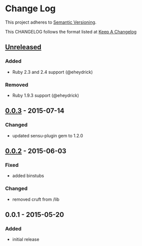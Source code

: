 # Change Log
This project adheres to [Semantic Versioning](http://semver.org/).

This CHANGELOG follows the format listed at [Keep A Changelog](http://keepachangelog.com/)

## [Unreleased]
### Added
- Ruby 2.3 and 2.4 support (@eheydrick)

### Removed
- Ruby 1.9.3 support (@eheydrick)

## [0.0.3] - 2015-07-14
### Changed
- updated sensu-plugin gem to 1.2.0

## [0.0.2] - 2015-06-03
### Fixed
- added binstubs

### Changed
- removed cruft from /lib

## 0.0.1 - 2015-05-20
### Added
- initial release

[Unreleased]: https://github.com/sensu-plugins/sensu-plugins-solr/compare/0.0.3...HEAD
[0.0.3]: https://github.com/sensu-plugins/sensu-plugins-solr/compare/0.0.2...0.0.3
[0.0.2]: https://github.com/sensu-plugins/sensu-plugins-solr/compare/0.0.1...0.0.2
